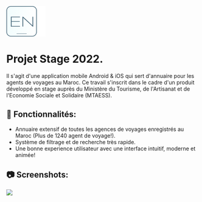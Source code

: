 [![](showcase/EN.png)](README.fr.md)
# Projet Stage 2022.
Il s'agit d'une application mobile Android & iOS qui sert d'annuaire pour les agents de voyages au Maroc.
Ce travail s'inscrit dans le cadre d'un produit développé en stage auprès du Ministère du Tourisme, de l'Artisanat et de l'Economie Sociale et Solidaire (MTAESS).



## 🚀 Fonctionnalités:

* Annuaire extensif de toutes les agences de voyages enregistrés au Maroc (Plus de 1240 agent de voyage!).
* Système de filtrage et de recherche très rapide.
* Une bonne experience utilisateur avec une interface intuitif, moderne et animée!

## 📷 Screenshots:


![](showcase/screens.png)
